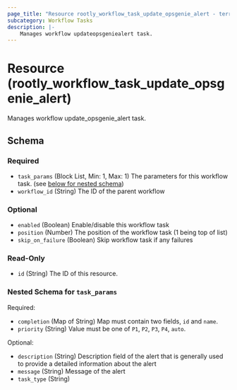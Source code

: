 ```yaml
---
page_title: "Resource rootly_workflow_task_update_opsgenie_alert - terraform-provider-rootly"
subcategory: Workflow Tasks
description: |-
    Manages workflow updateopsgeniealert task.
---
```


# Resource (rootly_workflow_task_update_opsgenie_alert)

Manages workflow update_opsgenie_alert task.



<!-- schema generated by tfplugindocs -->
## Schema

### Required

- `task_params` (Block List, Min: 1, Max: 1) The parameters for this workflow task. (see [below for nested schema](#nestedblock--task_params))
- `workflow_id` (String) The ID of the parent workflow

### Optional

- `enabled` (Boolean) Enable/disable this workflow task
- `position` (Number) The position of the workflow task (1 being top of list)
- `skip_on_failure` (Boolean) Skip workflow task if any failures

### Read-Only

- `id` (String) The ID of this resource.

<a id="nestedblock--task_params"></a>
### Nested Schema for `task_params`

Required:

- `completion` (Map of String) Map must contain two fields, `id` and `name`.
- `priority` (String) Value must be one of `P1`, `P2`, `P3`, `P4`, `auto`.

Optional:

- `description` (String) Description field of the alert that is generally used to provide a detailed information about the alert
- `message` (String) Message of the alert
- `task_type` (String)
